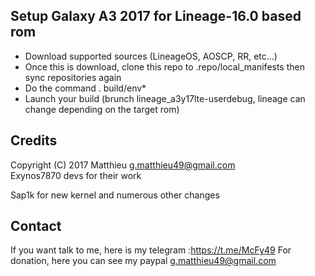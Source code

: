 ## Setup Galaxy A3 2017 for Lineage-16.0 based rom

* Download supported sources (LineageOS, AOSCP, RR, etc...)
* Once this is download, clone this repo to .repo/local_manifests then sync repositories again
* Do the command . build/env*
* Launch your build (brunch lineage_a3y17lte-userdebug, lineage can change depending on the target rom)

## Credits

Copyright (C) 2017 Matthieu <g.matthieu49@gmail.com><br>
Exynos7870 devs for their work

Sap1k for new kernel and numerous other changes

## Contact

If you want talk to me, here is my telegram :https://t.me/McFy49
For donation, here you can see my paypal g.matthieu49@gmail.com
